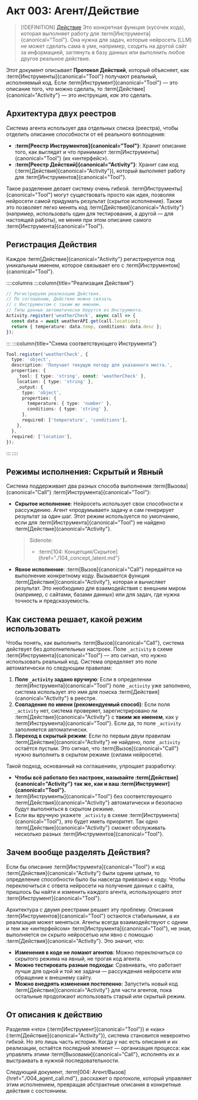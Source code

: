 # Акт 003: Агент/Действие

> [!DEFINITION] [Действие](./000_glossary.md)
> Это конкретная функция (кусочек кода), которая выполняет работу для :term[Инструмента]{canonical="Tool"}. Она нужна для задач, которые нейросеть (LLM) не может сделать сама в уме, например, сходить на другой сайт за информацией, заглянуть в базу данных или выполнить любое другое реальное действие.




Этот документ описывает **Протокол Действий**, который объясняет, как :term[Инструменты]{canonical="Tool"} получают реальный, исполняемый код. Если :term[Инструмент]{canonical="Tool"} — это описание того, *что* можно сделать, то :term[Действие]{canonical="Activity"} — это инструкция, *как* это сделать.

## Архитектура двух реестров

Система агента использует два отдельных списка (реестра), чтобы отделить описание способности от её реального воплощения:

- **:term[Реестр Инструментов]{canonical="Tool"}**: Хранит описание того, как выглядят и что принимают :term[Инструменты]{canonical="Tool"} (их «интерфейс»).
- **:term[Реестр Действий]{canonical="Activity"}**: Хранит сам код (:term[Действия]{canonical="Activity"}), который выполняет работу для :term[Инструментов]{canonical="Tool"}.

Такое разделение делает систему очень гибкой. :term[Инструменты]{canonical="Tool"} могут существовать просто как идея, позволяя нейросети самой придумать результат (скрытое исполнение). Также это позволяет легко менять код :term[Действия]{canonical="Activity"} (например, использовать один для тестирования, а другой — для настоящей работы), не меняя при этом описание самого :term[Инструмента]{canonical="Tool"}.

## Регистрация Действия

Каждое :term[Действие]{canonical="Activity"} регистрируется под уникальным именем, которое связывает его с :term[Инструментом]{canonical="Tool"}.

::::columns
:::column{title="Реализация Действия"}

```typescript
// Регистрируем реализацию Действия.
// По соглашению, Действие можно связать
// с Инструментом с таким же именем.
// Типы данных автоматически берутся из Инструмента.
Activity.register('weatherCheck', async call => {
  const data = await weatherAPI.get(call.location);
  return { temperature: data.temp, conditions: data.desc };
});
```

:::
:::column{title="Схема соответствующего Инструмента"}

```typescript
Tool.register('weatherCheck', {
  type: 'object',
  description: 'Получает текущую погоду для указанного места.',
  properties: {
    _tool: { type: 'string', const: 'weatherCheck' },
    location: { type: 'string' },
    _output: {
      type: 'object',
      properties: {
        temperature: { type: 'number' },
        conditions: { type: 'string' },
      },
      required: ['temperature', 'conditions'],
    },
  },
  required: ['location'],
});
```

:::
::::

## Режимы исполнения: Скрытый и Явный

Система поддерживает два разных способа выполнения :term[Вызова]{canonical="Call"} :term[Инструмента]{canonical="Tool"}:

- **Скрытое исполнение**: Нейросеть использует свои способности к рассуждению. Агент «продумывает» задачу и сам генерирует результат за один шаг. Этот режим используется по умолчанию, если для :term[Инструмента]{canonical="Tool"} не найдено :term[Действие]{canonical="Activity"}.
  > Sidenote:
  > - :term[104: Концепция/Скрытое]{href="./104_concept_latent.md"}
- **Явное исполнение**: :term[Вызов]{canonical="Call"} передаётся на выполнение конкретному коду. Вызывается функция :term[Действия]{canonical="Activity"}, которая и вычисляет результат. Это необходимо для взаимодействия с внешним миром (например, с сайтами, базами данных) или для задач, где нужна точность и предсказуемость.

## Как система решает, какой режим использовать

Чтобы понять, как выполнить :term[Вызов]{canonical="Call"}, система действует без дополнительных настроек. Поле `_activity` в схеме :term[Инструмента]{canonical="Tool"} — это сигнал, что нужно использовать реальный код. Система определяет это поле автоматически по следующим правилам:

1.  **Поле `_activity` задано вручную**: Если в определении :term[Инструмента]{canonical="Tool"} поле `_activity` уже заполнено, система использует это имя для поиска :term[Действия]{canonical="Activity"} в реестре.
2.  **Совпадение по имени (рекомендуемый способ)**: Если поля `_activity` нет, система проверяет, зарегистрировано ли :term[Действие]{canonical="Activity"} с **таким же именем**, как у :term[Инструмента]{canonical="Tool"}. Если да, то поле `_activity` заполняется автоматически.
3.  **Переход в скрытый режим**: Если по первым двум правилам :term[Действие]{canonical="Activity"} не найдено, поле `_activity` остаётся пустым. Это сигнал, что :term[Вызов]{canonical="Call"} нужно выполнить в скрытом режиме (силами нейросети).

Такой подход, основанный на соглашениях, упрощает разработку:

- **Чтобы всё работало без настроек, называйте :term[Действие]{canonical="Activity"} так же, как и ваш :term[Инструмент]{canonical="Tool"}.**
- :term[Инструменты]{canonical="Tool"} без соответствующего :term[Действия]{canonical="Activity"} автоматически и безопасно будут выполняться в скрытом режиме.
- Если вы вручную укажете `_activity` в схеме :term[Инструмента]{canonical="Tool"}, это будет иметь приоритет. Так одно :term[Действие]{canonical="Activity"} сможет обслуживать несколько разных :term[Инструментов]{canonical="Tool"}.

## Зачем вообще разделять Действия?

Если бы описание :term[Инструмента]{canonical="Tool"} и код :term[Действия]{canonical="Activity"} были одним целым, то определение способности было бы навсегда привязано к коду. Чтобы переключиться с ответа нейросети на получение данных с сайта, пришлось бы найти и изменить каждого агента, использующего этот :term[Инструмент]{canonical="Tool"}.

Архитектура с двумя реестрами решает эту проблему. Описания :term[Инструментов]{canonical="Tool"} остаются стабильными, а их реализация может меняться. Агенты всегда взаимодействуют с одним и тем же «интерфейсом» :term[Инструмента]{canonical="Tool"}, не зная, выполняется он скрыто нейросетью или явно с помощью :term[Действия]{canonical="Activity"}. Это значит, что:

- **Изменения в коде не ломают агентов**: Можно переключиться со скрытого режима на явный, не трогая код агента.
- **Можно тестировать разные подходы**: Сравнивать, что работает лучше для одной и той же задачи — рассуждения нейросети или обращение к внешнему сайту.
- **Можно внедрять изменения постепенно**: Запустить новый код :term[Действия]{canonical="Activity"} для части агентов, пока остальные продолжают использовать старый или скрытый режим.

## От описания к действию

Разделяя «что» (:term[Инструмент]{canonical="Tool"}) и «как» (:term[Действие]{canonical="Activity"}), система становится невероятно гибкой. Но это лишь часть истории. Когда у нас есть описания и их реализации, остаётся последний элемент — организация процесса: как управлять этими :term[Вызовами]{canonical="Call"}, исполнять их и выстраивать в нужной последовательности.

Следующий документ, :term[004: Агент/Вызов]{href="./004_agent_call.md"}, расскажет о протоколе, который управляет этим исполнением, превращая абстрактные описания в конкретные действия с состоянием.